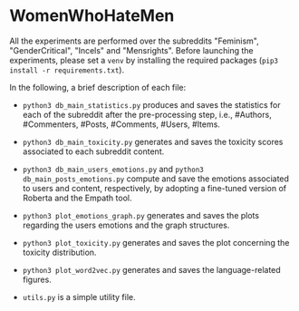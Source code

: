 # WomenWhoHateMen

All the experiments are performed over the subreddits "Feminism", "GenderCritical", "Incels" and "Mensrights". 
Before launching the experiments, please set a ```venv``` by installing the required packages (```pip3 install -r requirements.txt```).

In the following, a brief description of each file:

- ```python3 db_main_statistics.py``` produces and saves the statistics for each of the subreddit after the pre-processing step, i.e., #Authors, #Commenters, #Posts, #Comments, #Users, #Items.
- ```python3 db_main_toxicity.py``` generates and saves the toxicity scores associated to each subreddit content.
- ```python3 db_main_users_emotions.py``` and ```python3 db_main_posts_emotions.py``` compute and save the emotions associated to users and content, respectively, by adopting a fine-tuned version of Roberta and the Empath tool.

- ```python3 plot_emotions_graph.py``` generates and saves the plots regarding the users emotions and the graph structures.
- ```python3 plot_toxicity.py``` generates and saves the plot concerning the toxicity distribution.
- ```python3 plot_word2vec.py``` generates and saves the language-related figures.

- ```utils.py``` is a simple utility file.

